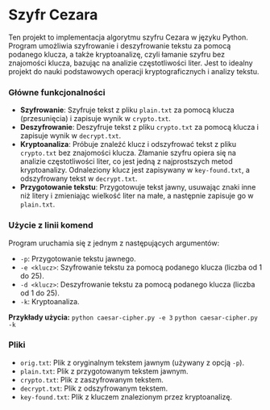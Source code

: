 # Szyfr Cezara

Ten projekt to implementacja algorytmu szyfru Cezara w języku Python. Program umożliwia szyfrowanie i deszyfrowanie tekstu za pomocą podanego klucza, a także kryptoanalizę, czyli łamanie szyfru bez znajomości klucza, bazując na analizie częstotliwości liter. Jest to idealny projekt do nauki podstawowych operacji kryptograficznych i analizy tekstu.

### Główne funkcjonalności

* **Szyfrowanie**: Szyfruje tekst z pliku `plain.txt` za pomocą klucza (przesunięcia) i zapisuje wynik w `crypto.txt`.
* **Deszyfrowanie**: Deszyfruje tekst z pliku `crypto.txt` za pomocą klucza i zapisuje wynik w `decrypt.txt`.
* **Kryptoanaliza**: Próbuje znaleźć klucz i odszyfrować tekst z pliku `crypto.txt` bez znajomości klucza. Złamanie szyfru opiera się na analizie częstotliwości liter, co jest jedną z najprostszych metod kryptoanalizy. Odnaleziony klucz jest zapisywany w `key-found.txt`, a odszyfrowany tekst w `decrypt.txt`.
* **Przygotowanie tekstu**: Przygotowuje tekst jawny, usuwając znaki inne niż litery i zmieniając wielkość liter na małe, a następnie zapisuje go w `plain.txt`.

### Użycie z linii komend

Program uruchamia się z jednym z następujących argumentów:

* `-p`: Przygotowanie tekstu jawnego.
* `-e <klucz>`: Szyfrowanie tekstu za pomocą podanego klucza (liczba od 1 do 25).
* `-d <klucz>`: Deszyfrowanie tekstu za pomocą podanego klucza (liczba od 1 do 25).
* `-k`: Kryptoanaliza.

**Przykłady użycia:**
`python caesar-cipher.py -e 3`
`python caesar-cipher.py -k`

### Pliki

* `orig.txt`: Plik z oryginalnym tekstem jawnym (używany z opcją `-p`).
* `plain.txt`: Plik z przygotowanym tekstem jawnym.
* `crypto.txt`: Plik z zaszyfrowanym tekstem.
* `decrypt.txt`: Plik z odszyfrowanym tekstem.
* `key-found.txt`: Plik z kluczem znalezionym przez kryptoanalizę.
